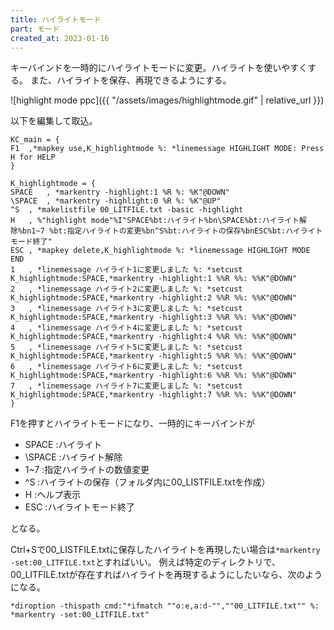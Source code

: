 ```yaml
---
title: ハイライトモード
part: モード
created_at: 2023-01-16
---
```

キーバインドを一時的にハイライトモードに変更。ハイライトを使いやすくする。
また、ハイライトを保存、再現できるようにする。

![highlight mode ppc]({{ "/assets/images/highlightmode.gif" | relative_url }})

以下を編集して取込。

```text
KC_main = {
F1	,*mapkey use,K_highlightmode %: *linemessage HIGHLIGHT MODE: Press H for HELP
}

K_highlightmode = {
SPACE	, *markentry -highlight:1 %R %: %K"@DOWN"
\SPACE	, *markentry -highlight:0 %R %: %K"@UP"
^S	, *makelistfile 00_LITFILE.txt -basic -highlight
H	, %"highlight mode"%I"SPACE%bt:ハイライト%bn\SPACE%bt:ハイライト解除%bn1~7 %bt:指定ハイライトの変更%bn^S%bt:ハイライトの保存%bnESC%bt:ハイライトモード終了"
ESC	, *mapkey delete,K_highlightmode %: *linemessage HIGHLIGHT MODE END
1	, *linemessage ハイライト1に変更しました %: *setcust K_highlightmode:SPACE,*markentry -highlight:1 %%R %%: %%K"@DOWN"
2	, *linemessage ハイライト2に変更しました %: *setcust K_highlightmode:SPACE,*markentry -highlight:2 %%R %%: %%K"@DOWN"
3	, *linemessage ハイライト3に変更しました %: *setcust K_highlightmode:SPACE,*markentry -highlight:3 %%R %%: %%K"@DOWN"
4	, *linemessage ハイライト4に変更しました %: *setcust K_highlightmode:SPACE,*markentry -highlight:4 %%R %%: %%K"@DOWN"
5	, *linemessage ハイライト5に変更しました %: *setcust K_highlightmode:SPACE,*markentry -highlight:5 %%R %%: %%K"@DOWN"
6	, *linemessage ハイライト6に変更しました %: *setcust K_highlightmode:SPACE,*markentry -highlight:6 %%R %%: %%K"@DOWN"
7	, *linemessage ハイライト7に変更しました %: *setcust K_highlightmode:SPACE,*markentry -highlight:7 %%R %%: %%K"@DOWN"
}
```

F1を押すとハイライトモードになり、一時的にキーバインドが

- SPACE	:ハイライト
- \SPACE	:ハイライト解除
- 1~7	:指定ハイライトの数値変更
- ^S	:ハイライトの保存（フォルダ内に00_LISTFILE.txtを作成）
- H	:ヘルプ表示
- ESC	:ハイライトモード終了

となる。

Ctrl+Sで00_LISTFILE.txtに保存したハイライトを再現したい場合は`*markentry -set:00_LITFILE.txt`とすればいい。
例えば特定のディレクトリで、00_LITFILE.txtが存在すればハイライトを再現するようにしたいなら、次のようになる。

```text
*diroption -thispath cmd:"*ifmatch ""o:e,a:d-"",""00_LITFILE.txt"" %: *markentry -set:00_LITFILE.txt"
```
